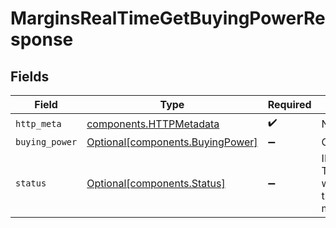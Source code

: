 # MarginsRealTimeGetBuyingPowerResponse


## Fields

| Field                                                                                        | Type                                                                                         | Required                                                                                     | Description                                                                                  |
| -------------------------------------------------------------------------------------------- | -------------------------------------------------------------------------------------------- | -------------------------------------------------------------------------------------------- | -------------------------------------------------------------------------------------------- |
| `http_meta`                                                                                  | [components.HTTPMetadata](../../models/components/httpmetadata.md)                           | :heavy_check_mark:                                                                           | N/A                                                                                          |
| `buying_power`                                                                               | [Optional[components.BuyingPower]](../../models/components/buyingpower.md)                   | :heavy_minus_sign:                                                                           | OK                                                                                           |
| `status`                                                                                     | [Optional[components.Status]](../../models/components/status.md)                             | :heavy_minus_sign:                                                                           | INVALID_ARGUMENT: The request was not well formed. Check the error message for more details. |